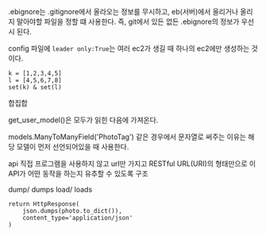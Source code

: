 .ebignore는 .gitignore에서 올라오는 정보를 무시하고, eb(서버)에서 올리거나 올리지 말아야할 파일을 정할 떄 사용한다. 즉, git에서 있든 없든 .ebignore의 정보가 우선시 된다.

config 파일에 `leader only:True`는 여러 ec2가 생길 때 하나의 ec2에만 생성하는 것이다. 

```python3
k = [1,2,3,4,5]
l = [4,5,6,7,8]
set(k) & set(l)
```
합집합


get_user_model()은 모두가 읽힌 다음에 가져온다.

models.ManyToManyField('PhotoTag') 같은 경우에서 문자열로 써주는 이유는 해당 모델이 먼저 선언되어있을 때 사용한다.

api
직접 프로그램을 사용하지 않고 url만 가지고 
RESTful
URL(URI)의 형태만으로 이 API가 어떤 동작을 하는지 유추할 수 있도록 구조

dump/ dumps 
load/ loads

```python3
return HttpResponse(
	json.dumps(photo.to_dict()),
	content_type='application/json'
)
```
